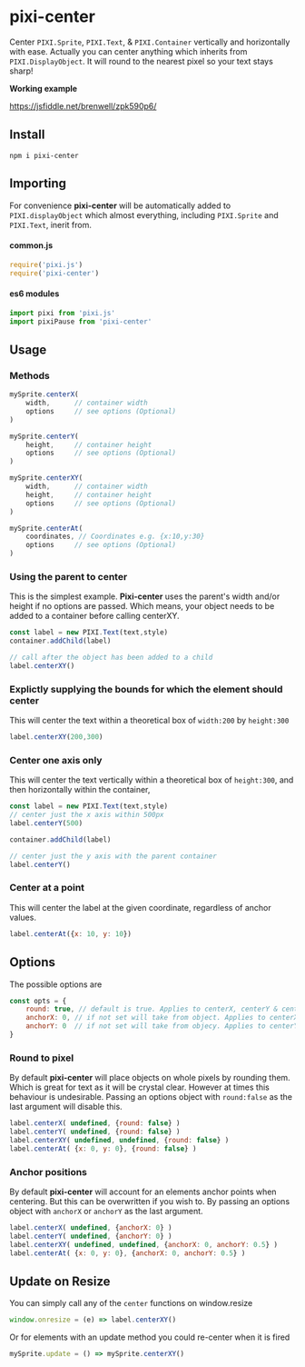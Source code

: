 # pixi-center

Center `PIXI.Sprite`, `PIXI.Text`, & `PIXI.Container` vertically and horizontally with ease. Actually you can center anything which inherits from `PIXI.DisplayObject`. It will round to the nearest pixel so your text stays sharp!

**Working example**

https://jsfiddle.net/brenwell/zpk590p6/


## Install

```shell
npm i pixi-center
```

## Importing

For convenience **pixi-center** will be automatically added to `PIXI.displayObject` which almost everything, including `PIXI.Sprite` and `PIXI.Text`, inerit from.

#### common.js

```js
require('pixi.js')
require('pixi-center')
```

#### es6 modules

```js
import pixi from 'pixi.js'
import pixiPause from 'pixi-center'
```

## Usage

### Methods

```js
mySprite.centerX(
    width,      // container width
    options     // see options (Optional)
)

mySprite.centerY(
    height,     // container height
    options     // see options (Optional)
)

mySprite.centerXY(
    width,      // container width
    height,     // container height
    options     // see options (Optional)
)

mySprite.centerAt(
    coordinates, // Coordinates e.g. {x:10,y:30}
    options     // see options (Optional)
)
```


### Using the parent to center

This is the simplest example. **Pixi-center** uses the parent's width and/or height if no options are passed. Which means, your object needs to be added to a container before calling centerXY.

```js
const label = new PIXI.Text(text,style)
container.addChild(label)

// call after the object has been added to a child
label.centerXY()
```

### Explictly supplying the bounds for which the element should center

This will center the text within a theoretical box of `width:200` by `height:300`

```js
label.centerXY(200,300)
```

### Center one axis only

This will center the text vertically within a theoretical box of `height:300`, and then horizontally within the container,

```js
const label = new PIXI.Text(text,style)
// center just the x axis within 500px
label.centerY(500)

container.addChild(label)

// center just the y axis with the parent container
label.centerY()
```

### Center at a point

This will center the label at the given coordinate, regardless of anchor values.

```js
label.centerAt({x: 10, y: 10})
```

## Options

The possible options are

```js
const opts = {
    round: true, // default is true. Applies to centerX, centerY & centerXY.
    anchorX: 0, // if not set will take from object. Applies to centerX & centerXY.
    anchorY: 0  // if not set will take from objecy. Applies to centerY & centerXY.
}
```

### Round to pixel

By default **pixi-center** will place objects on whole pixels by rounding them. Which is great for text as it will be crystal clear. However at times this behaviour is undesirable. Passing an options object with `round:false` as the last argument will disable this.

```js
label.centerX( undefined, {round: false} )
label.centerY( undefined, {round: false} )
label.centerXY( undefined, undefined, {round: false} )
label.centerAt( {x: 0, y: 0}, {round: false} )
```

### Anchor positions

By default **pixi-center** will account for an elements anchor points when centering. But this can be overwritten if you wish to. By passing an options object with `anchorX` or `anchorY` as the last argument.

```js
label.centerX( undefined, {anchorX: 0} )
label.centerY( undefined, {anchorY: 0} )
label.centerXY( undefined, undefined, {anchorX: 0, anchorY: 0.5} )
label.centerAt( {x: 0, y: 0}, {anchorX: 0, anchorY: 0.5} )
```

## Update on Resize

You can simply call any of the `center` functions on window.resize

```js
window.onresize = (e) => label.centerXY()
```

Or for elements with an update method you could re-center when it is fired

```js
mySprite.update = () => mySprite.centerXY()
```
